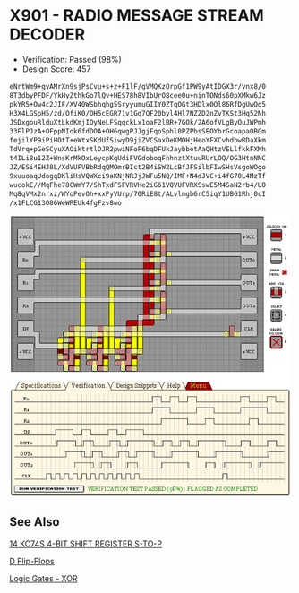# X901 - RADIO MESSAGE STREAM DECODER

- Verification: Passed (98%)
- Design Score: 457

```
eNrtWm9+gyAMrXn9sjPsCvu+s+z+F1lF/gVMQKzOrpGf1PW9yAtIDGX3r/vnx8/0
8T3dbyPFDF/YkHyZthkGo7lQv+HES78h8VIbUrO8cee0u+ninTONds60pXMkw6Jz
pkYR5+Ow4c2JIF/XV40WSbhqhg5SryyumuGIIY0ZTqOGt3HDlx0Ol86RfDgUwOq5
H3X4LGSpH5/zd/OfiK0/OH5cEGR71v1Gq7QF20byl4Hl7NZZD2nZvTKSt3Hq52Nh
JSDxgouRlduXtLkdKmjIOyNeLFSqqckLx1oaF2lBR+7GOk/2A6ofVLgByQuJWPmh
33FlPJzA+OFppNIok6fdDOA+OH6qwgPJJgjFqoSphl0PZPbsSEOYbrGcoapaOBGm
fejilYP9iPiHOtT+eWtxSKdUfSiwyD9jiZVCSaxDeKMOHjHeoYFXCvhdbwRDaXkm
TdVrq+pGeSCyuXAOiktrtlDJR2pwiNFoF6bqDFUkJaybbetAaQHtzVELlfkkFXMh
t4ILi8u12Z+WnsKrMkOxLeycpKqUdiFVGdoboqFnhnztXtuuRUrLOQ/OG3HtnNNC
JZ/ESi4EHJ8L/XdVUFVBbRdqQMOmrBIct2B4iSW2LcBfJFSilbFIwSHsVsgoWOgo
9xuuoaqUdogqDKliHsVQWXci9aKNjNRJjJWFu5NQ/IMF+N4dJVC+i4fG70L4MzTf
wucokE//MqFhe78CWmY7/ShTxdFSFVRVHe2iG61VQVUFVRXSswE5M4SaN2rb4/UO
Mq8qVMx2nrxz/WYoPevOh+xxPyVUrp/70RiE8t/ALvlmgb6rC5iqY1UBG1Rhj0cI
/x1FLCG13O86WeWREUk4fgFzv8wo
```

![17 X901 RADIO MESSAGE STREAM DECODER](./assets/17.png)

## See Also

[14 KC74S 4-BIT SHIFT REGISTER S-TO-P](/levels/14%20KC74S%204-BIT%20SHIFT%20REGISTER%20S-TO-P.md)

[D Flip-Flops](/snippets/d-flipflop.md)

[Logic Gates - XOR](/snippets/logic-gates.md#xor-gate)
